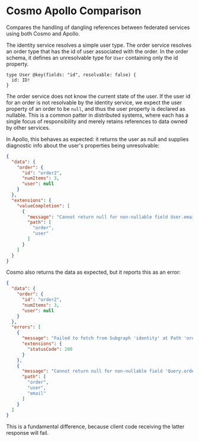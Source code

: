 # Cosmo Apollo Comparison

Compares the handling of dangling references between federated services using both Cosmo and Apollo.

The identity service resolves a simple user type. The order service resolves an order type that has the id of user associated with the order. In the order schema, it defines an unresolvable type for `User` containing only the id property.

```graphl
type User @key(fields: "id", resolvable: false) {
  id: ID!
}
```

The order service does not know the current state of the user. If the user id for an order is not resolvable by the identity service, we expect the user property of an order to be `null`, and thus the user property is declared as nullable. This is a common patter in distributed systems, where each has a single focus of responsibility and merely retains references to data owned by other services.

In Apollo, this behaves as expected: it returns the user as null and supplies diagnostic info about the user's properties being unresolvable:
```json
{
  "data": {
    "order": {
      "id": "order2",
      "numItems": 3,
      "user": null
    }
  },
  "extensions": {
    "valueCompletion": [
      {
        "message": "Cannot return null for non-nullable field User.email",
        "path": [
          "order",
          "user"
        ]
      }
    ]
  }
}
```

Cosmo also returns the data as expected, but it reports this as an error:

```json
{
  "data": {
    "order": {
      "id": "order2",
      "numItems": 3,
      "user": null
    }
  },
  "errors": [
    {
      "message": "Failed to fetch from Subgraph 'identity' at Path 'order.user', Reason: no data or errors in response.",
      "extensions": {
        "statusCode": 200
      }
    },
    {
      "message": "Cannot return null for non-nullable field 'Query.order.user.email'.",
      "path": [
        "order",
        "user",
        "email"
      ]
    }
  ]
}
```

This is a fundamental difference, because client code receiving the latter response will fail.

